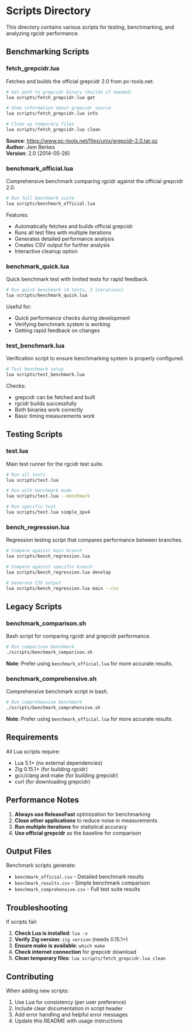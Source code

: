 # Scripts Directory

This directory contains various scripts for testing, benchmarking, and analyzing rgcidr performance.

## Benchmarking Scripts

### fetch_grepcidr.lua
Fetches and builds the official grepcidr 2.0 from pc-tools.net.

```bash
# Get path to grepcidr binary (builds if needed)
lua scripts/fetch_grepcidr.lua get

# Show information about grepcidr source
lua scripts/fetch_grepcidr.lua info

# Clean up temporary files
lua scripts/fetch_grepcidr.lua clean
```

**Source**: https://www.pc-tools.net/files/unix/grepcidr-2.0.tar.gz  
**Author**: Jem Berkes  
**Version**: 2.0 (2014-05-26)

### benchmark_official.lua
Comprehensive benchmark comparing rgcidr against the official grepcidr 2.0.

```bash
# Run full benchmark suite
lua scripts/benchmark_official.lua
```

Features:
- Automatically fetches and builds official grepcidr
- Runs all test files with multiple iterations
- Generates detailed performance analysis
- Creates CSV output for further analysis
- Interactive cleanup option

### benchmark_quick.lua
Quick benchmark test with limited tests for rapid feedback.

```bash
# Run quick benchmark (4 tests, 3 iterations)
lua scripts/benchmark_quick.lua
```

Useful for:
- Quick performance checks during development
- Verifying benchmark system is working
- Getting rapid feedback on changes

### test_benchmark.lua
Verification script to ensure benchmarking system is properly configured.

```bash
# Test benchmark setup
lua scripts/test_benchmark.lua
```

Checks:
- grepcidr can be fetched and built
- rgcidr builds successfully
- Both binaries work correctly
- Basic timing measurements work

## Testing Scripts

### test.lua
Main test runner for the rgcidr test suite.

```bash
# Run all tests
lua scripts/test.lua

# Run with benchmark mode
lua scripts/test.lua --benchmark

# Run specific test
lua scripts/test.lua simple_ipv4
```

### bench_regression.lua
Regression testing script that compares performance between branches.

```bash
# Compare against main branch
lua scripts/bench_regression.lua

# Compare against specific branch
lua scripts/bench_regression.lua develop

# Generate CSV output
lua scripts/bench_regression.lua main --csv
```

## Legacy Scripts

### benchmark_comparison.sh
Bash script for comparing rgcidr and grepcidr performance.

```bash
# Run comparison benchmark
./scripts/benchmark_comparison.sh
```

**Note**: Prefer using `benchmark_official.lua` for more accurate results.

### benchmark_comprehensive.sh
Comprehensive benchmark script in bash.

```bash
# Run comprehensive benchmark
./scripts/benchmark_comprehensive.sh
```

**Note**: Prefer using `benchmark_official.lua` for more accurate results.

## Requirements

All Lua scripts require:
- Lua 5.1+ (no external dependencies)
- Zig 0.15.1+ (for building rgcidr)
- gcc/clang and make (for building grepcidr)
- curl (for downloading grepcidr)

## Performance Notes

1. **Always use ReleaseFast** optimization for benchmarking
2. **Close other applications** to reduce noise in measurements
3. **Run multiple iterations** for statistical accuracy
4. **Use official grepcidr** as the baseline for comparison

## Output Files

Benchmark scripts generate:
- `benchmark_official.csv` - Detailed benchmark results
- `benchmark_results.csv` - Simple benchmark comparison
- `benchmark_comprehensive.csv` - Full test suite results

## Troubleshooting

If scripts fail:

1. **Check Lua is installed**: `lua -v`
2. **Verify Zig version**: `zig version` (needs 0.15.1+)
3. **Ensure make is available**: `which make`
4. **Check internet connection** for grepcidr download
5. **Clean temporary files**: `lua scripts/fetch_grepcidr.lua clean`

## Contributing

When adding new scripts:
1. Use Lua for consistency (per user preference)
2. Include clear documentation in script header
3. Add error handling and helpful error messages
4. Update this README with usage instructions
